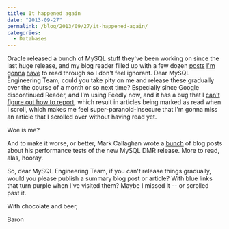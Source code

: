 ```yaml
---
title: It happened again
date: "2013-09-27"
permalink: /blog/2013/09/27/it-happened-again/
categories:
  - Databases
---
```


Oracle released a bunch of MySQL stuff they've been working on since the last huge release, and my blog reader filled up with a few dozen [posts][1] [I'm][2] [gonna][3] [have][4] to read through so I don't feel ignorant. Dear MySQL Engineering Team, could you take pity on me and release these gradually over the course of a month or so next time? Especially since Google discontinued Reader, and I'm using Feedly now, and it has a bug that I [can't figure out how to report][5], which result in articles being marked as read when I scroll, which makes me feel super-paranoid-insecure that I'm gonna miss an article that I scrolled over without having read yet. 

Woe is me? 

And to make it worse, or better, Mark Callaghan wrote a [bunch][6] of blog posts about his performance tests of the new MySQL DMR release. More to read, alas, hooray. 

So, dear MySQL Engineering Team, if you can't release things gradually, would you please publish a summary blog post or article? With blue links that turn purple when I've visited them? Maybe I missed it -- or scrolled past it. 

With chocolate and beer, 

Baron



 [1]: http://vnwrites.blogspot.com/2013/09/mysqlfabric-sharding-maintenance.html

 [2]: https://blogs.oracle.com/MySQL/entry/tracing_mysql_protocol_from_client

 [3]: https://blogs.oracle.com/mysqlinnodb/entry/https_blogs_oracle_com_mysqlinnodb

 [4]: http://on-mysql-replication.blogspot.com/2013/09/mysql-labs-multi-source-replication.html

 [5]: https://twitter.com/xaprb/status/381441155470082049

 [6]: http://mysqlha.blogspot.com/

